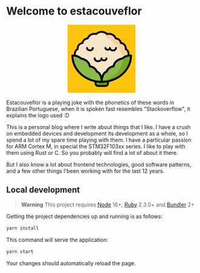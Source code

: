 # Welcome to estacouveflor

<center>
<img src="./apple-touch-icon.png" />
</center>

Estacouveflor is a playing joke with the phonetics of these words in Brazilian Portuguese, when it is spoken fast resembles "Stackoverflow", it explains the logo used :D

This is a personal blog where I write about things that I like. I have a crush on embedded devices and development its development as a whole, so I spend a lot of my spare time playing with them. I have a particular passion for ARM Cortex M, in special the STM32F103xx series. I like to play with them using Rust or C. So you probably will find a lot of about it there.

But I also know a lot about frontend technologies, good software patterns, and a few other things I'been working with for the last 12 years.


## Local development

> **Warning**
> This project requires [Node](https://nodejs.org/en/) 16+, [Ruby](https://www.ruby-lang.org/en/) 2.3.0+ and [Bundler](https://bundler.io/) 2+

Getting the project dependencies up and running is as follows:

```bash
yarn install
```

This command will serve the application:

```bash
yarn start
```

Your changes should automatically reload the page.

